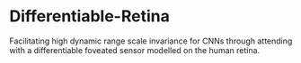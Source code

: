 # Differentiable-Retina
Facilitating high dynamic range scale invariance for CNNs through attending with a differentiable foveated sensor modelled on the human retina.
